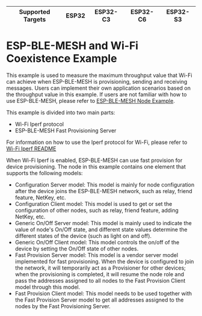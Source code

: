 | Supported Targets | ESP32 | ESP32-C3 | ESP32-C6 | ESP32-S3 |
| ----------------- | ----- | -------- | -------- | -------- |

ESP-BLE-MESH and Wi-Fi Coexistence Example
=============================================

This example is used to measure the maximum throughput value that Wi-Fi can achieve when ESP-BLE-MESH is provisioning, sending and receiving messages. Users can implement their own application scenarios based on the throughput value in this example. If users are not familiar with how to use ESP-BLE-MESH, please refer to [ESP-BLE-MESH Node Example](../onoff_models/onoff_server/README.md).

This example is divided into two main parts:

- Wi-Fi Iperf protocol
- ESP-BLE-MESH Fast Provisioning Server

For information on how to use the Iperf protocol for Wi-Fi, please refer to [Wi-Fi Iperf README](../../../wifi/iperf/README.md)

When Wi-Fi Iperf is enabled, ESP-BLE-MESH can use fast provision for device provisioning. The node in this example contains one element that supports the following models:

- Configuration Server model: This model is mainly for node configuration after the device joins the ESP-BLE-MESH network, such as relay, friend feature, NetKey, etc.
- Configuration Client model: This model is used to get or set the configuration of other nodes, such as relay, friend feature, adding NetKey, etc.
- Generic On/Off Server model: This model is mainly used to indicate the value of node's On/Off state, and different state values ​​determine the different states of the device (such as light on and off).
- Generic On/Off Client model: This model controls the on/off of the device by setting the On/Off state of other nodes.
- Fast Provision Server model: This model is a vendor server model implemented for fast provisioning. When the device is configured to join the network, it will temporarily act as a Provisioner for other devices; when the provisioning is completed, it will resume the node role and pass the addresses assigned to all nodes to the Fast Provision Client model through this model.
- Fast Provision Client model: This model needs to be used together with the Fast Provision Server model to get all addresses assigned to the nodes by the Fast Provisioning Server.